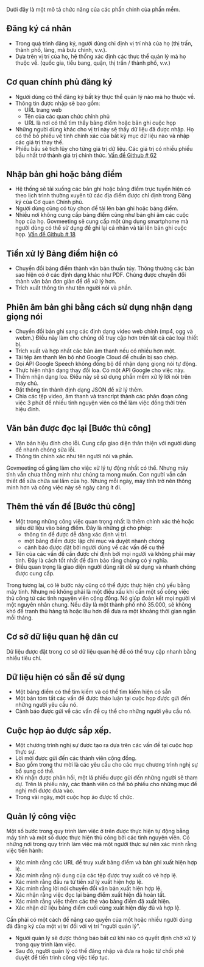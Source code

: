 <!-- Do not edit this file. It was translated by Google. -->

<p> Dưới đây là một mô tả chức năng của các phần chính của phần mềm. </p>
<h2> Đăng ký cá nhân </h2>
<ul>
<li> Trong quá trình đăng ký, người dùng chỉ định vị trí nhà của họ (thị trấn, thành phố, làng, mã bưu chính, v.v.). </li>
<li> Dựa trên vị trí của họ, hệ thống xác định các thực thể quản lý mà họ thuộc về. (quốc gia, tiểu bang, quận, thị trấn / thành phố, v.v.) </li>
</ul><h2> Cơ quan chính phủ đăng ký </h2>
<ul>
<li> Người dùng có thể đăng ký bất kỳ thực thể quản lý nào mà họ thuộc về. </li>
<li> Thông tin được nhập sẽ bao gồm: 
<ul>
<li> URL trang web </li>
<li> Tên của các quan chức chính phủ </li>
<li> URL là nơi có thể tìm thấy bảng điểm hoặc bản ghi cuộc họp </li>
</ul></li>
<li> Những người dùng khác cho vị trí này sẽ thấy dữ liệu đã được nhập. Họ có thể bỏ phiếu về tính chính xác của bất kỳ mục dữ liệu nào và nhập các giá trị thay thế. </li>
<li> Phiếu bầu sẽ tích lũy cho từng giá trị dữ liệu. Các giá trị có nhiều phiếu bầu nhất trở thành giá trị chính thức. <a href="https://github.com/govmeeting/govmeeting/issues/62">Vấn đề Github
# 62</a> </li>
</ul><h2> Nhập bản ghi hoặc bảng điểm </h2>
<ul>
<li> Hệ thống sẽ tải xuống các bản ghi hoặc bảng điểm trực tuyến hiện có theo lịch trình thường xuyên từ các địa điểm được chỉ định trong Đăng ký của Cơ quan Chính phủ. </li>
<li> Người dùng cũng có tùy chọn để tải lên bản ghi hoặc bảng điểm. </li>
<li> Nhiều nơi không cung cấp bảng điểm cũng như bản ghi âm các cuộc họp của họ. Govmeeting sẽ cung cấp một ứng dụng smartphome mà người dùng có thể sử dụng để ghi lại cá nhân và tải lên bản ghi cuộc họp. <a href="https://github.com/govmeeting/govmeeting/issues/18">Vấn đề Github
# 18</a> </li>
</ul><h2> Tiền xử lý Bảng điểm hiện có </h2>
<ul>
<li> Chuyển đổi bảng điểm thành văn bản thuần túy. Thông thường các bản sao hiện có ở các định dạng khác như PDF. Chúng được chuyển đổi thành văn bản đơn giản để dễ xử lý hơn. </li>
<li> Trích xuất thông tin như tên người nói và phần. </li>
</ul><h2> Phiên âm bản ghi bằng cách sử dụng nhận dạng giọng nói </h2>
<ul>
<li> Chuyển đổi bản ghi sang các định dạng video web chính (mp4, ogg và webm.) Điều này làm cho chúng dễ truy cập hơn trên tất cả các loại thiết bị. </li>
<li> Trích xuất và hợp nhất các bản âm thanh nếu có nhiều hơn một. </li>
<li> Tải tệp âm thanh lên bộ nhớ Google Cloud để chuẩn bị sao chép. </li>
<li> Gọi API Google Speech không đồng bộ để nhận dạng giọng nói tự động. </li>
<li> Thực hiện nhận dạng thay đổi loa. Có một API Google cho việc này. </li>
<li> Thêm nhận dạng loa. Điều này sẽ sử dụng phần mềm xử lý lời nói trên máy chủ. </li>
<li> Đặt thông tin thành định dạng JSON để xử lý thêm. </li>
<li> Chia các tệp video, âm thanh và trancript thành các phân đoạn công việc 3 phút để nhiều tình nguyện viên có thể làm việc đồng thời trên hiệu đính. </li>
</ul><h2> Văn bản được đọc lại [Bước thủ công] </h2>
<ul>
<li> Văn bản hiệu đính cho lỗi. Cung cấp giao diện thân thiện với người dùng để nhanh chóng sửa lỗi. </li>
<li> Thông tin chính xác như tên người nói và phần. </li>
</ul>
<p> Govmeeting cố gắng làm cho việc xử lý tự động nhất có thể. Nhưng máy tính vẫn chưa thông minh như chúng ta mong muốn. Con người vẫn cần thiết để sửa chữa sai lầm của họ. Nhưng mỗi ngày, máy tính trở nên thông minh hơn và công việc này sẽ ngày càng ít đi. </p>
<h2> Thêm thẻ vấn đề [Bước thủ công] </h2>
<ul>
<li> Một trong những công việc quan trọng nhất là thêm chính xác thẻ hoặc siêu dữ liệu vào bảng điểm. Đây là những gì cho phép: 
<ul>
<li> thông tin để được dễ dàng xác định vị trí. </li>
<li> một bảng điểm được lập chỉ mục và duyệt nhanh chóng </li>
<li> cảnh báo được đặt bởi người dùng về các vấn đề cụ thể </li>
</ul></li>
<li> Tên của các vấn đề cần được chỉ định bởi mọi người và không phải máy tính. Đây là cách tốt nhất để đảm bảo rằng chúng có ý nghĩa. </li>
<li> Điều quan trọng là giao diện người dùng rất dễ sử dụng và nhanh chóng được cung cấp. </li>
</ul>
<p> Trong tương lai, có lẽ bước này cũng có thể được thực hiện chủ yếu bằng máy tính. Nhưng nó không phải là một điều xấu khi cần một số công việc thủ công từ các tình nguyện viên cộng đồng. Nó giúp đoàn kết mọi người vì một nguyên nhân chung. Nếu đây là một thành phố nhỏ 35.000, sẽ không khó để tranh thủ hàng tá hoặc lâu hơn để đưa ra một khoảng thời gian ngắn mỗi tháng. </p>
<h2> Cơ sở dữ liệu quan hệ dân cư </h2>
<p> Dữ liệu được đặt trong cơ sở dữ liệu quan hệ để có thể truy cập nhanh bằng nhiều tiêu chí. </p>
<h2> Dữ liệu hiện có sẵn để sử dụng </h2>
<ul>
<li> Một bảng điểm có thể tìm kiếm và có thể tìm kiếm hiện có sẵn </li>
<li> Một bản tóm tắt các vấn đề được thảo luận tại cuộc họp được gửi đến những người yêu cầu nó. </li>
<li> Cảnh báo được gửi về các vấn đề cụ thể cho những người yêu cầu nó. </li>
</ul><h2> Cuộc họp ảo được sắp xếp. </h2>
<ul>
<li> Một chương trình nghị sự được tạo ra dựa trên các vấn đề tại cuộc họp thực sự. </li>
<li> Lời mời được gửi đến các thành viên cộng đồng. </li>
<li> Bao gồm trong thư mời là các yêu cầu cho các mục chương trình nghị sự bổ sung có thể. </li>
<li> Khi nhận được phản hồi, một lá phiếu được gửi đến những người sẽ tham dự. Trên lá phiếu này, các thành viên có thể bỏ phiếu cho những mục đề nghị mới được đưa vào. </li>
<li> Trong vài ngày, một cuộc họp ảo được tổ chức. </li>
</ul><h2> Quản lý công việc </h2>
<p> Một số bước trong quy trình làm việc ở trên được thực hiện tự động bằng máy tính và một số được thực hiện thủ công bởi các tình nguyện viên. Có những nơi trong quy trình làm việc mà một người thực sự nên xác minh rằng việc tiến hành: </p>

<ul>
<li> Xác minh rằng các URL để truy xuất bảng điểm và bản ghi xuất hiện hợp lệ. </li>
<li> Xác minh rằng nội dung của các tệp được truy xuất có vẻ hợp lệ. </li>
<li> Xác minh rằng đầu ra từ tiền xử lý xuất hiện hợp lệ. </li>
<li> Xác minh rằng lời nói chuyển đổi văn bản xuất hiện hợp lệ. </li>
<li> Xác nhận rằng việc đọc lại bảng điểm xuất hiện đã hoàn tất. </li>
<li> Xác minh rằng việc thêm các thẻ vào bảng điểm đã xuất hiện. </li>
<li> Xác nhận dữ liệu bảng điểm cuối cùng xuất hiện đầy đủ và hợp lệ. </li>
</ul>
<p> Cần phải có một cách để nâng cao quyền của một hoặc nhiều người dùng đã đăng ký của một vị trí đối với vị trí "người quản lý". </p>

<ul>
<li> Người quản lý sẽ được thông báo bất cứ khi nào có quyết định chờ xử lý trong quy trình làm việc. </li>
<li> Sau đó, người quản lý có thể đăng nhập và đưa ra hoặc từ chối phê duyệt để tiến trình công việc tiếp tục. </li>
</ul>